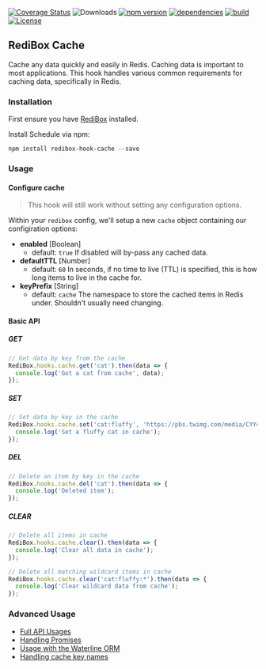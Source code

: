 [![Coverage Status](https://coveralls.io/repos/github/redibox/cache/badge.svg?branch=master)](https://coveralls.io/github/redibox/cache?branch=master)
![Downloads](https://img.shields.io/npm/dt/redibox-hook-cache.svg)
[![npm version](https://img.shields.io/npm/v/redibox-hook-cache.svg)](https://www.npmjs.com/package/redibox-hook-cache)
[![dependencies](https://img.shields.io/david/redibox/cache.svg)](https://david-dm.org/redibox/cache)
[![build](https://travis-ci.org/redibox/cache.svg)](https://travis-ci.org/redibox/cache)
[![License](https://img.shields.io/npm/l/redibox-hook-cache.svg)](/LICENSE)

## RediBox Cache

Cache any data quickly and easily in Redis. Caching data is important to most applications. This hook handles various common requirements for caching data, specifically in Redis.

### Installation

First ensure you have [RediBox](https://github.com/redibox/core) installed.

Install Schedule via npm:

`npm install redibox-hook-cache --save`

### Usage

#### Configure cache

> This hook will still work without setting any configuration options.

Within your `redibox` config, we'll setup a new `cache` object containing our configiration options:

- **enabled** [Boolean]
  - default: `true`
If disabled will by-pass any cached data.
- **defaultTTL** [Number]
  - default: `60`
In seconds, if no time to live (TTL) is specified, this is how long items to live in the cache for.
- **keyPrefix** [String]
  - default: `cache`
The namespace to store the cached items in Redis under. Shouldn't usually need changing.

#### Basic API

##### GET
```javascript
// Get data by key from the cache
RediBox.hooks.cache.get('cat').then(data => {
  console.log('Got a cat from cache', data);
});
```

##### SET
```javascript
// Set data by key in the cache
RediBox.hooks.cache.set('cat:fluffy', 'https://pbs.twimg.com/media/CYY44mYWMAATghb.jpg:small').then(() => {
  console.log('Set a fluffy cat in cache');
});
```

##### DEL
```javascript
// Delete an item by key in the cache
RediBox.hooks.cache.del('cat').then(data => {
  console.log('Deleted item');
});
```

##### CLEAR
```javascript
// Delete all items in cache
RediBox.hooks.cache.clear().then(data => {
  console.log('Clear all data in cache');
});

// Delete all matching wildcard items in cache
RediBox.hooks.cache.clear('cat:fluffy:*').then(data => {
  console.log('Clear wildcard data from cache');
});
```

### Advanced Usage

- [Full API Usages]()
- [Handling Promises]()
- [Usage with the Waterline ORM]()
- [Handling cache key names]()
